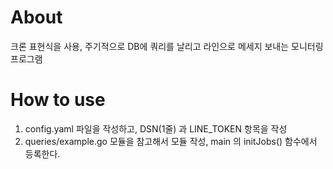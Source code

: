 # About
크론 표현식을 사용, 주기적으로 DB에 쿼리를 날리고 라인으로 메세지 보내는 모니터링 프로그램

# How to use
1. config.yaml 파일을 작성하고, DSN(1줄) 과 LINE_TOKEN 항목을 작성
2. queries/example.go 모듈을 참고해서 모듈 작성, main 의 initJobs() 함수에서 등록한다.

